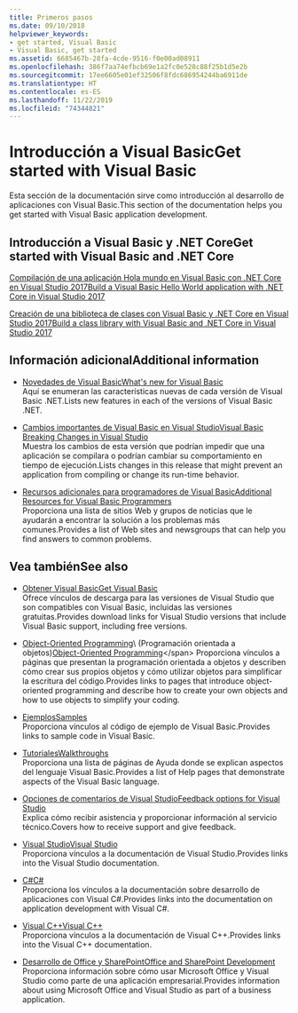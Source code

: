 ```yaml
---
title: Primeros pasos
ms.date: 09/10/2018
helpviewer_keywords:
- get started, Visual Basic
- Visual Basic, get started
ms.assetid: 6685467b-28fa-4cde-9516-f0e00ad08911
ms.openlocfilehash: 386f7aa74efbcb69e1a2fc0e528c88f25b1d5e2b
ms.sourcegitcommit: 17ee6605e01ef32506f8fdc686954244ba6911de
ms.translationtype: HT
ms.contentlocale: es-ES
ms.lasthandoff: 11/22/2019
ms.locfileid: "74344821"
---
```

# <a name="get-started-with-visual-basic"></a><span data-ttu-id="0331a-102">Introducción a Visual Basic</span><span class="sxs-lookup"><span data-stu-id="0331a-102">Get started with Visual Basic</span></span>

<span data-ttu-id="0331a-103">Esta sección de la documentación sirve como introducción al desarrollo de aplicaciones con Visual Basic.</span><span class="sxs-lookup"><span data-stu-id="0331a-103">This section of the documentation helps you get started with Visual Basic application development.</span></span>

## <a name="get-started-with-visual-basic-and-net-core"></a><span data-ttu-id="0331a-104">Introducción a Visual Basic y .NET Core</span><span class="sxs-lookup"><span data-stu-id="0331a-104">Get started with Visual Basic and .NET Core</span></span>

[<span data-ttu-id="0331a-105">Compilación de una aplicación Hola mundo en Visual Basic con .NET Core en Visual Studio 2017</span><span class="sxs-lookup"><span data-stu-id="0331a-105">Build a Visual Basic Hello World application with .NET Core in Visual Studio 2017</span></span>](../../core/tutorials/vb-with-visual-studio.md)

[<span data-ttu-id="0331a-106">Creación de una biblioteca de clases con Visual Basic y .NET Core en Visual Studio 2017</span><span class="sxs-lookup"><span data-stu-id="0331a-106">Build a class library with Visual Basic and .NET Core in Visual Studio 2017</span></span>](../../core/tutorials/vb-library-with-visual-studio.md)

## <a name="additional-information"></a><span data-ttu-id="0331a-107">Información adicional</span><span class="sxs-lookup"><span data-stu-id="0331a-107">Additional information</span></span>

- <span data-ttu-id="0331a-108">[Novedades de Visual Basic](whats-new.md)</span><span class="sxs-lookup"><span data-stu-id="0331a-108">[What's new for Visual Basic](whats-new.md)</span></span>\
<span data-ttu-id="0331a-109">Aquí se enumeran las características nuevas de cada versión de Visual Basic .NET.</span><span class="sxs-lookup"><span data-stu-id="0331a-109">Lists new features in each of the versions of Visual Basic .NET.</span></span>

- <span data-ttu-id="0331a-110">[Cambios importantes de Visual Basic en Visual Studio](breaking-changes-in-visual-studio.md)</span><span class="sxs-lookup"><span data-stu-id="0331a-110">[Visual Basic Breaking Changes in Visual Studio](breaking-changes-in-visual-studio.md)</span></span>\
<span data-ttu-id="0331a-111">Muestra los cambios de esta versión que podrían impedir que una aplicación se compilara o podrían cambiar su comportamiento en tiempo de ejecución.</span><span class="sxs-lookup"><span data-stu-id="0331a-111">Lists changes in this release that might prevent an application from compiling or change its run-time behavior.</span></span>

- <span data-ttu-id="0331a-112">[Recursos adicionales para programadores de Visual Basic](additional-resources.md)</span><span class="sxs-lookup"><span data-stu-id="0331a-112">[Additional Resources for Visual Basic Programmers](additional-resources.md)</span></span>\
<span data-ttu-id="0331a-113">Proporciona una lista de sitios Web y grupos de noticias que le ayudarán a encontrar la solución a los problemas más comunes.</span><span class="sxs-lookup"><span data-stu-id="0331a-113">Provides a list of Web sites and newsgroups that can help you find answers to common problems.</span></span>

## <a name="see-also"></a><span data-ttu-id="0331a-114">Vea también</span><span class="sxs-lookup"><span data-stu-id="0331a-114">See also</span></span>

- [<span data-ttu-id="0331a-115">Obtener Visual Basic</span><span class="sxs-lookup"><span data-stu-id="0331a-115">Get Visual Basic</span></span>](https://visualstudio.microsoft.com/downloads/?utm_medium=microsoft&utm_source=docs.microsoft.com&utm_campaign=inline+link&utm_content=download+vs2019)  
<span data-ttu-id="0331a-116">Ofrece vínculos de descarga para las versiones de Visual Studio que son compatibles con Visual Basic, incluidas las versiones gratuitas.</span><span class="sxs-lookup"><span data-stu-id="0331a-116">Provides download links for Visual Studio versions that include Visual Basic support, including free versions.</span></span>

- <span data-ttu-id="0331a-117">[Object-Oriented Programming](../programming-guide/concepts/object-oriented-programming.md)\ (Programación orientada a objetos)</span><span class="sxs-lookup"><span data-stu-id="0331a-117">[Object-Oriented Programming](../programming-guide/concepts/object-oriented-programming.md)\</span></span>
<span data-ttu-id="0331a-118">Proporciona vínculos a páginas que presentan la programación orientada a objetos y describen cómo crear sus propios objetos y cómo utilizar objetos para simplificar la escritura del código.</span><span class="sxs-lookup"><span data-stu-id="0331a-118">Provides links to pages that introduce object-oriented programming and describe how to create your own objects and how to use objects to simplify your coding.</span></span>

- <span data-ttu-id="0331a-119">[Ejemplos](https://github.com/dotnet/samples/tree/master/snippets/visualbasic)</span><span class="sxs-lookup"><span data-stu-id="0331a-119">[Samples](https://github.com/dotnet/samples/tree/master/snippets/visualbasic)</span></span>\
<span data-ttu-id="0331a-120">Proporciona vínculos al código de ejemplo de Visual Basic.</span><span class="sxs-lookup"><span data-stu-id="0331a-120">Provides links to sample code in Visual Basic.</span></span>

- <span data-ttu-id="0331a-121">[Tutoriales](../../visual-basic/walkthroughs.md)</span><span class="sxs-lookup"><span data-stu-id="0331a-121">[Walkthroughs](../../visual-basic/walkthroughs.md)</span></span>\
<span data-ttu-id="0331a-122">Proporciona una lista de páginas de Ayuda donde se explican aspectos del lenguaje Visual Basic.</span><span class="sxs-lookup"><span data-stu-id="0331a-122">Provides a list of Help pages that demonstrate aspects of the Visual Basic language.</span></span>

- <span data-ttu-id="0331a-123">[Opciones de comentarios de Visual Studio](/visualstudio/ide/feedback-options)</span><span class="sxs-lookup"><span data-stu-id="0331a-123">[Feedback options for Visual Studio](/visualstudio/ide/feedback-options)</span></span>\
<span data-ttu-id="0331a-124">Explica cómo recibir asistencia y proporcionar información al servicio técnico.</span><span class="sxs-lookup"><span data-stu-id="0331a-124">Covers how to receive support and give feedback.</span></span>

- <span data-ttu-id="0331a-125">[Visual Studio](/visualstudio/)</span><span class="sxs-lookup"><span data-stu-id="0331a-125">[Visual Studio](/visualstudio/)</span></span>\
<span data-ttu-id="0331a-126">Proporciona vínculos a la documentación de Visual Studio.</span><span class="sxs-lookup"><span data-stu-id="0331a-126">Provides links into the Visual Studio documentation.</span></span>

- <span data-ttu-id="0331a-127">[C#](../../csharp/index.yml)</span><span class="sxs-lookup"><span data-stu-id="0331a-127">[C#](../../csharp/index.yml)</span></span>\
<span data-ttu-id="0331a-128">Proporciona los vínculos a la documentación sobre desarrollo de aplicaciones con Visual C#.</span><span class="sxs-lookup"><span data-stu-id="0331a-128">Provides links into the documentation on application development with Visual C#.</span></span>

- <span data-ttu-id="0331a-129">[Visual C++](/cpp/)</span><span class="sxs-lookup"><span data-stu-id="0331a-129">[Visual C++](/cpp/)</span></span>\
<span data-ttu-id="0331a-130">Proporciona vínculos a la documentación de Visual C++.</span><span class="sxs-lookup"><span data-stu-id="0331a-130">Provides links into the Visual C++ documentation.</span></span>

- <span data-ttu-id="0331a-131">[Desarrollo de Office y SharePoint](/visualstudio/vsto/office-and-sharepoint-development-in-visual-studio)</span><span class="sxs-lookup"><span data-stu-id="0331a-131">[Office and SharePoint Development](/visualstudio/vsto/office-and-sharepoint-development-in-visual-studio)</span></span>\
<span data-ttu-id="0331a-132">Proporciona información sobre cómo usar Microsoft Office y Visual Studio como parte de una aplicación empresarial.</span><span class="sxs-lookup"><span data-stu-id="0331a-132">Provides information about using Microsoft Office and Visual Studio as part of a business application.</span></span>
